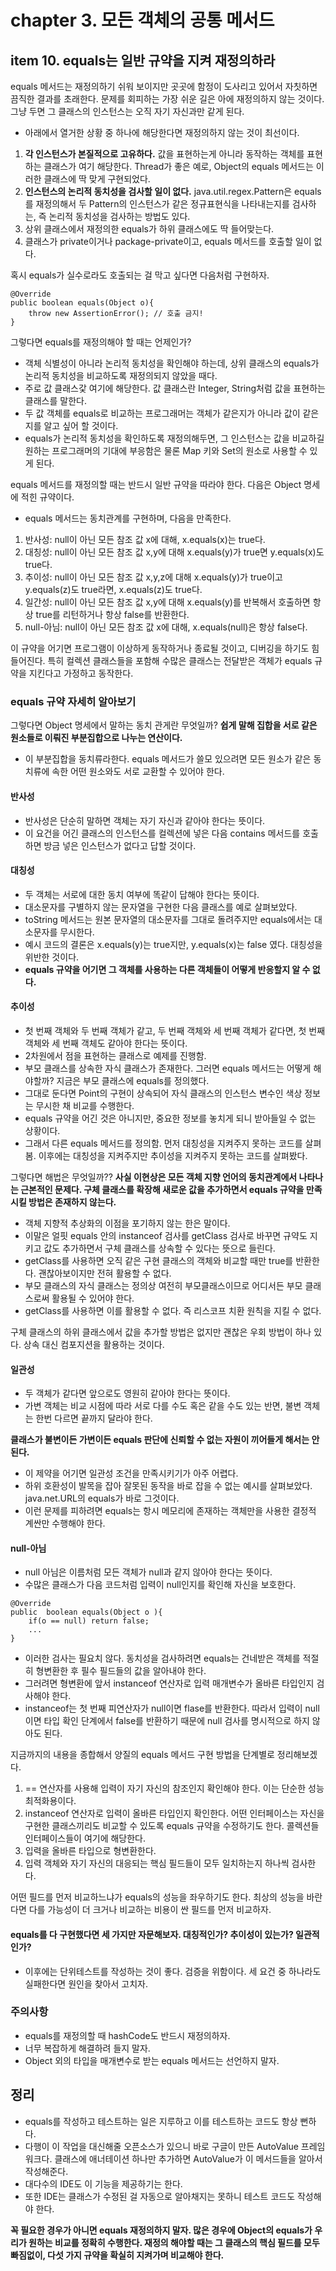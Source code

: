 # chapter 3. 모든 객체의 공통 메서드 

## item 10. equals는 일반 규약을 지켜 재정의하라

equals 메서드는 재정의하기 쉬워 보이지만 곳곳에 함정이 도사리고 있어서 자칫하면 끔직한 결과를 초래한다. 문제를 회피하는 가장 쉬운 길은 아에 재정의하지 않는 것이다.
그냥 두면 그 클래스의 인스턴스는 오직 자기 자신과만 같게 된다. 

* 아래에서 열거한 상황 중 하나에 해당한다면 재정의하지 않는 것이 최선이다.
1. __각 인스턴스가 본질적으로 고유하다.__ 값을 표현하는게 아니라 동작하는 객체를 표현하는 클래스가 여기 해당한다. Thread가 좋은 예로, Object의 equals 메서드는 이러한 클래스에 딱 맞게 구현되었다.
2. __인스턴스의 논리적 동치성을 검사할 일이 없다.__ java.util.regex.Pattern은 equals를 재정의해서 두 Pattern의 인스턴스가 같은 정규표현식을 나타내는지를 검사하는, 즉 논리적 동치성을 검사하는 방법도 있다.
3. 상위 클래스에서 재정의한 equals가 하위 클래스에도 딱 들어맞는다.
4. 클래스가 private이거나 package-private이고, equals 메서드를 호출할 일이 없다.

혹시 equals가 실수로라도 호출되는 걸 막고 싶다면 다음처럼 구현하자.

```
@Override
public boolean equals(Object o){
    throw new AssertionError(); // 호출 금지!
}
```

그렇다면 equals를 재정의해야 할 때는 언제인가?

* 객체 식별성이 아니라 논리적 동치성을 확인해야 하는데, 상위 클래스의 equals가 논리적 동치성을 비교하도록 재정의되지 않았을 때다.
* 주로 값 클래스갗 여기에 해당한다. 값 클래스란 Integer, String처럼 값을 표현하는 클래스를 말한다.
* 두 값 객체를 equals로 비교하는 프로그래머는 객체가 같은지가 아니라 값이 같은지를 알고 싶어 할 것이다.
* equals가 논리적 동치성을 확인하도록 재정의해두면, 그 인스턴스는 값을 비교하길 원하는 프로그래머의 기대에 부응함은 물론 Map 키와 Set의 원소로 사용할 수 있게 된다.

equals 메서드를 재정의할 때는 반드시 일반 규약을 따라야 한다. 다음은 Object 명세에 적힌 규약이다.

* equals 메서드는 동치관계를 구현하며, 다음을 만족한다.

1. 반사성: null이 아닌 모든 참조 값 x에 대해, x.equals(x)는 true다.
2. 대칭성: null이 아닌 모든 참조 값 x,y에 대해 x.equals(y)가 true면 y.equals(x)도 true다.
3. 추이성: null이 아닌 모든 참조 값 x,y,z에 대해 x.equals(y)가 true이고 y.equals(z)도 true라면, x.equals(z)도 true다.
4. 일간성: null이 아닌 모든 참조 값 x,y에 대해 x.equals(y)를 반복해서 호출하면 항상 true를 리턴하거나 항상 false를 반환한다.
5. null-아님: null이 아닌 모든 참조 값 x에 대해, x.equals(null)은 항상 false다.

이 규약을 어기면 프로그램이 이상하게 동작하거나 종료될 것이고, 디버깅을 하기도 힘들어진다. 특히 컬렉션 클래스들을 포함해 수많은 클래스는 전달받은 객체가 equals 규약을 지킨다고 가정하고 동작한다.

### equals 규약 자세히 알아보기

그렇다면 Object 명세에서 말하는 동치 관게란 무엇일까? __쉽게 말해 집합을 서로 같은 원소들로 이뤄진 부분집합으로 나누는 연산이다.__

* 이 부분집합을 동치류라한다. equals 메서드가 쓸모 있으려면 모든 원소가 같은 동치류에 속한 어떤 원소와도 서로 교환할 수 있어야 한다.

#### 반사성 

* 반사성은 단순히 말하면 객체는 자기 자신과 같아야 한다는 뜻이다. 
* 이 요건을 어긴 클래스의 인스턴스를 컬렉션에 넣은 다음 contains 메서드를 호출하면 방금 넣은 인스턴스가 없다고 답할 것이다.

#### 대칭성

* 두 객체는 서로에 대한 동치 여부에 똑같이 답해야 한다는 뜻이다.
* 대소문자를 구별하지 않는 문자열을 구현한 다음 클래스를 예로 살펴보았다.
* toString 메서드는 원본 문자열의 대소문자를 그대로 돌려주지만 equals에서는 대소문자를 무시한다.
* 예시 코드의 결론은 x.equals(y)는 true지만, y.equals(x)는 false 였다. 대칭성을 위반한 것이다.
* __equals 규약을 어기면 그 객체를 사용하는 다른 객체들이 어떻게 반응할지 알 수 없다.__

#### 추이성

* 첫 번째 객체와 두 번째 객체가 같고, 두 번째 객체와 세 번째 객체가 같다면, 첫 번째 객체와 세 번째 객체도 같아야 한다는 뜻이다.
* 2차원에서 점을 표현하는 클래스로 예제를 진행함.
* 부모 클래스를 상속한 자식 클래스가 존재한다. 그러면 equals 메서드는 어떻게 해야할까? 지금은 부모 클래스에 equals를 정의했다.
* 그대로 둔다면 Point의 구현이 상속되어 자식 클래스의 인스턴스 변수인 색상 정보는 무시한 채 비교를 수행한다.
* equals 규약을 어긴 것은 아니지만, 중요한 정보를 놓치게 되니 받아들일 수 없는 상황이다.
* 그래서 다른 equals 메서드를 정의함. 먼저 대칭성을 지켜주지 못하는 코드를 살펴봄. 이후에는 대칭성을 지켜주지만 추이성을 지켜주지 못하는 코드를 살펴봤다.

그렇다면 해법은 무엇일까?? __사실 이현상은 모든 객체 지향 언어의 동치관계에서 나타나는 근본적인 문제다. 구체 클래스를 확장해 새로운 값을 추가하면서 equals 규약을 만족시킬 방법은 존재하지 않는다.__

* 객체 지향적 추상화의 이점을 포기하지 않는 한은 말이다.
* 이말은 얼핏 equals 안의 instanceof 검사를 getClass 검사로 바꾸면 규약도 지키고 값도 추가하면서 구체 클래스를 상속할 수 있다는 뜻으로 들린다.
* getClass를 사용하면 오직 같은 구현 클래스의 객체와 비교할 때만 true를 반환한다. 괜찮아보이지만 전혀 활용할 수 없다.
* 부모 클래스의 자식 클래스는 정의상 여전히 부모클래스이므로 어디서든 부모 클래스로써 활용될 수 있어야 한다. 
* getClass를 사용하면 이를 활용할 수 없다. 즉 리스코프 치환 원칙을 지킬 수 없다.

구체 클래스의 하위 클래스에서 값을 추가할 방법은 없지만 괜찮은 우회 방법이 하나 있다. 상속 대신 컴포지션을 활용하는 것이다.

#### 일관성

* 두 객체가 같다면 앞으로도 영원히 같아야 한다는 뜻이다.
* 가변 객체는 비교 시점에 따라 서로 다를 수도 혹은 같을 수도 있는 반면, 불변 객체는 한번 다르면 끝까지 달라야 한다.

__클래스가 불변이든 가변이든 equals 판단에 신뢰할 수 없는 자원이 끼어들게 해서는 안된다.__

* 이 제약을 어기면 일관성 조건을 만족시키기가 아주 어렵다.
* 하위 호환성이 발목을 잡아 잘못된 동작을 바로 잡을 수 없는 예시를 살펴보았다. java.net.URL의 equals가 바로 그것이다.
* 이런 문제를 피하려면 equals는 항시 메모리에 존재하는 객체만을 사용한 결정적 계싼만 수행해야 한다.

#### null-아님

* null 아님은 이름처럼 모든 객체가 null과 같지 않아야 한다는 뜻이다.
* 수많은 클래스가 다음 코드처럼 입력이 null인지를 확인해 자신을 보호한다.

```
@Override
public  boolean equals(Object o ){
    if(o == null) return false;
    ...
}
```

* 이러한 검사는 필요치 않다. 동치성을 검사하려면 equals는 건네받은 객체를 적절히 형변환한 후 필수 필드들의 값을 알아내야 한다.
* 그러려면 형변환에 앞서 instanceof 연산자로 입력 매개변수가 올바른 타입인지 검사해야 한다.
* instanceof는 첫 번째 피연산자가 null이면 flase를 반환한다. 따라서 입력이 null이면 타입 확인 단계에서 false를 반환하기 때문에 null 검사를 명시적으로 하지 않아도 된다.

지금까지의 내용을 종합해서 양질의 equals 메서드 구현 방법을 단계별로 정리해보겠다.

1. == 연산자를 사용해 입력이 자기 자신의 참조인지 확인해야 한다. 이는 단순한 성능 최적화용이다.
2. instanceof 연산자로 입력이 올바른 타입인지 확인한다. 어떤 인터페이스는 자신을 구현한 클래스끼리도 비교할 수 있도록 equals 규약을 수정하기도 한다. 콜렉션들 인터페이스들이 여기에 해당한다.
3. 입력을 올바른 타입으로 형변환한다.
4. 입력 객체와 자기 자신의 대응되는 핵심 필드들이 모두 일치하는지 하나씩 검사한다.

어떤 필드를 먼저 비교하느냐가 equals의 성능을 좌우하기도 한다. 최상의 성능을 바란다면 다를 가능성이 더 크거나 비교하는 비용이 싼 필드를 먼저 비교하자.

#### equals를 다 구현했다면 세 가지만 자문해보자. 대칭적인가? 추이성이 있는가? 일관적인가?

* 이후에는 단위테스트를 작성하는 것이 좋다. 검증을 위함이다. 세 요건 중 하나라도 실패한다면 원인을 찾아서 고치자.

### 주의사항

* equals를 재정의할 때 hashCode도 반드시 재정의하자.
* 너무 복잡하게 해결하려 들지 말자.
* Object 외의 타입을 매개변수로 받는 equals 메서드는 선언하지 말자.

## 정리

* equals를 작성하고 테스트하는 일은 지루하고 이를 테스트하는 코드도 항상 뻔하다.
* 다행이 이 작업을 대신해줄 오픈소스가 있으니 바로 구글이 만든 AutoValue 프레임워크다. 클래스에 애너테이션 하나만 추가하면 AutoValue가 이 메서드들을 알아서 작성해준다.
* 대다수의 IDE도 이 기능을 제공하기는 한다.
* 또한 IDE는 클래스가 수정된 걸 자동으로 알아채지는 못하니 테스트 코드도 작성해야 한다.

__꼭 필요한 경우가 아니면 equals 재정의하지 말자. 많은 경우에 Object의 equals가 우리가 원하는 비교를 정확히 수행한다. 재정의 해야할 때는 그 클래스의 핵심 필드를 모두 빠짐없이, 다섯 가지 규약을 확실히 지켜가며 비교해야 한다.__
